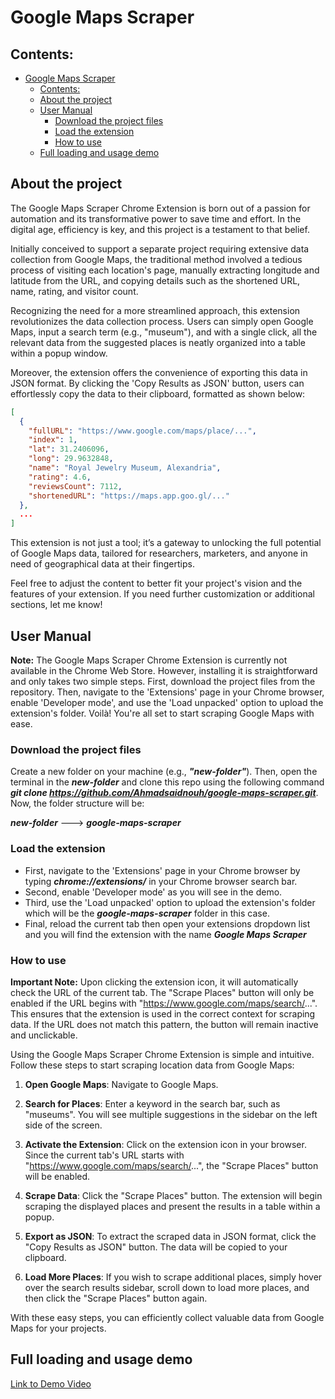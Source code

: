 # Google Maps Scraper

## Contents:

- [Google Maps Scraper](#google-maps-scraper)
  - [Contents:](#contents)
  - [About the project](#about-the-project)
  - [User Manual](#user-manual)
    - [Download the project files](#download-the-project-files)
    - [Load the extension](#load-the-extension)
    - [How to use](#how-to-use)
  - [Full loading and usage demo](#full-loading-and-usage-demo)


## About the project

The Google Maps Scraper Chrome Extension is born out of a passion for automation and its transformative power to save time and effort. In the digital age, efficiency is key, and this project is a testament to that belief.

Initially conceived to support a separate project requiring extensive data collection from Google Maps, the traditional method involved a tedious process of visiting each location's page, manually extracting longitude and latitude from the URL, and copying details such as the shortened URL, name, rating, and visitor count.

Recognizing the need for a more streamlined approach, this extension revolutionizes the data collection process. Users can simply open Google Maps, input a search term (e.g., "museum"), and with a single click, all the relevant data from the suggested places is neatly organized into a table within a popup window.

Moreover, the extension offers the convenience of exporting this data in JSON format. By clicking the 'Copy Results as JSON' button, users can effortlessly copy the data to their clipboard, formatted as shown below:

```json
[
  {
    "fullURL": "https://www.google.com/maps/place/...",
    "index": 1,
    "lat": 31.2406096,
    "long": 29.9632848,
    "name": "Royal Jewelry Museum, Alexandria",
    "rating": 4.6,
    "reviewsCount": 7112,
    "shortenedURL": "https://maps.app.goo.gl/..."
  },
  ...
]
```
This extension is not just a tool; it’s a gateway to unlocking the full potential of Google Maps data, tailored for researchers, marketers, and anyone in need of geographical data at their fingertips.

Feel free to adjust the content to better fit your project's vision and the features of your extension. If you need further customization or additional sections, let me know!

## User Manual

**Note:** The Google Maps Scraper Chrome Extension is currently not available in the Chrome Web Store. However, installing it is straightforward and only takes two simple steps. First, download the project files from the repository. Then, navigate to the 'Extensions' page in your Chrome browser, enable 'Developer mode', and use the 'Load unpacked' option to upload the extension's folder. Voilà! You're all set to start scraping Google Maps with ease.

### Download the project files

Create a new folder on your machine (e.g., ___"new-folder"___). Then, open the terminal in the ___new-folder___ and clone this repo using the following command ___git clone https://github.com/Ahmadsaidnouh/google-maps-scraper.git___. Now, the folder structure will be:

___new-folder___ --->  ___google-maps-scraper___

### Load the extension
- First, navigate to the 'Extensions' page in your Chrome browser by typing ___chrome://extensions/___ in your Chrome browser search bar.
- Second, enable 'Developer mode' as you will see in the demo.
- Third, use the 'Load unpacked' option to upload the extension's folder which will be the ___google-maps-scraper___ folder in this case.
- Final, reload the current tab then open your extensions dropdown list and you will find the extension with the name ***Google Maps Scraper***

### How to use
**Important Note:** Upon clicking the extension icon, it will automatically check the URL of the current tab. The "Scrape Places" button will only be enabled if the URL begins with "https://www.google.com/maps/search/...". This ensures that the extension is used in the correct context for scraping data. If the URL does not match this pattern, the button will remain inactive and unclickable.

Using the Google Maps Scraper Chrome Extension is simple and intuitive. Follow these steps to start scraping location data from Google Maps:

1. **Open Google Maps**: Navigate to Google Maps.

2. **Search for Places**: Enter a keyword in the search bar, such as "museums". You will see multiple suggestions in the sidebar on the left side of the screen.

3. **Activate the Extension**: Click on the extension icon in your browser. Since the current tab's URL starts with "https://www.google.com/maps/search/...", the "Scrape Places" button will be enabled.

4. **Scrape Data**: Click the "Scrape Places" button. The extension will begin scraping the displayed places and present the results in a table within a popup.

5. **Export as JSON**: To extract the scraped data in JSON format, click the "Copy Results as JSON" button. The data will be copied to your clipboard.

6. **Load More Places**: If you wish to scrape additional places, simply hover over the search results sidebar, scroll down to load more places, and then click the "Scrape Places" button again.

With these easy steps, you can efficiently collect valuable data from Google Maps for your projects.

## Full loading and usage demo
[Link to Demo Video](https://drive.google.com/file/d/11rVTxQwxdsV4R74o_F5JGMh2mLpEjM66/view?usp=sharing)
